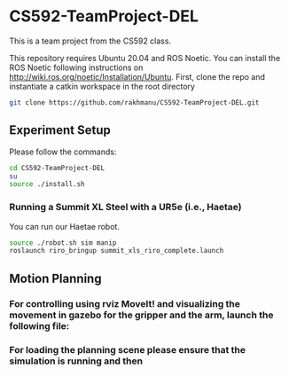 # CS592-TeamProject-DEL
This is a team project from the CS592 class.   

This repository requires Ubuntu 20.04 and ROS Noetic. You can install the ROS Noetic following instructions on http://wiki.ros.org/noetic/Installation/Ubuntu.
First, clone the repo and instantiate a catkin workspace in the root directory
~~~~bash
git clone https://github.com/rakhmanu/CS592-TeamProject-DEL.git
~~~~
## Experiment Setup
Please follow the commands: 
~~~~bash
cd CS592-TeamProject-DEL
su
source ./install.sh
~~~~

### Running a Summit XL Steel with a UR5e (i.e., Haetae)
You can run our Haetae robot.
~~~~bash
source ./robot.sh sim manip
roslaunch riro_bringup summit_xls_riro_complete.launch
~~~~

## Motion Planning
### For controlling using rviz MoveIt! and visualizing the movement in gazebo for the gripper and the arm, launch the following file:
### For loading the planning scene please ensure that the simulation is running and then

